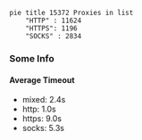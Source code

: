 
```mermaid
pie title 15372 Proxies in list
    "HTTP" : 11624
    "HTTPS": 1196
    "SOCKS" : 2834
```

### Some Info
#### Average Timeout

- mixed: 2.4s
- http: 1.0s
- https: 9.0s
- socks: 5.3s